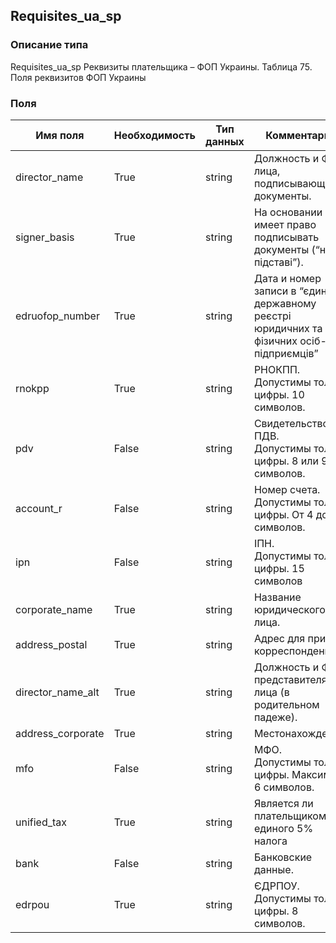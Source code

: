 ## Requisites_ua_sp
### Описание типа
Requisites_ua_sp
Реквизиты плательщика – ФОП Украины.
Таблица 75. Поля реквизитов ФОП Украины


### Поля
| Имя поля | Необходимость | Тип данных | Комментарий |
|---|---|---|---|
|director_name|True|string|Должность и ФИО лица, подписывающего документы.<br/>|
|signer_basis|True|string|На основании имеет право подписывать документы (“на пiдставi”).<br/>|
|edruofop_number|True|string|Дата и номер записи в “єдиному державному реєстрі юридичних та фiзичних осiб-пiдприємцiв”<br/>|
|rnokpp|True|string|РНОКПП.<br/>Допустимы только цифры. 10 символов.<br/>|
|pdv|False|string|Свидетельство ПДВ.<br/>Допустимы только цифры. 8 или 9 символов.<br/>|
|account_r|False|string|Номер счета.<br/>Допустимы только цифры. От 4 до 14 символов.<br/>|
|ipn|False|string|IПН.<br/>Допустимы только цифры. 15 символов<br/>|
|corporate_name|True|string|Название юридического лица.<br/>|
|address_postal|True|string|Адрес для приёма корреспонденции.<br/>|
|director_name_alt|True|string|Должность и ФИО представителя юр. лица (в родительном падеже).<br/>|
|address_corporate|True|string|Местонахождение.<br/>|
|mfo|False|string|МФО.<br/>Допустимы только цифры. Максимум 6 символов.<br/>|
|unified_tax|True|string|Является ли плательщиком единого 5% налога<br/>|
|bank|False|string|Банковские данные.<br/>|
|edrpou|True|string|ЄДРПОУ.<br/>Допустимы только цифры. 8 символов.<br/>|
